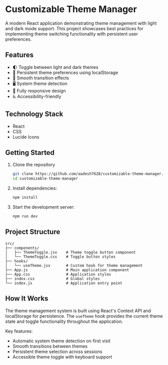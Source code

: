 # Customizable Theme Manager 

A modern React application demonstrating theme management with light and dark mode support. This project showcases best practices for implementing theme switching functionality with persistent user preferences.

## Features

- 🌓 Toggle between light and dark themes
- 💾 Persistent theme preferences using localStorage
- 🎨 Smooth transition effects
- 🖥️ System theme detection
- 📱 Fully responsive design
- ♿ Accessibility-friendly

## Technology Stack

- React
- CSS
- Lucide Icons

## Getting Started

1. Clone the repository
   ```bash
   git clone https://github.com/aadesh7628/customizable-theme-manager.git
   cd customizable-theme-manager
   ```

2. Install dependencies:
   ```bash
   npm install
   ```

3. Start the development server:
   ```bash
   npm run dev
   ```

## Project Structure

```
src/
├── components/
│   ├── ThemeToggle.jsx    # Theme toggle button component
│   └── ThemeToggle.css    # Toggle button styles
├── hooks/
│   └── useTheme.jsx       # Custom hook for theme management
├── App.js                 # Main application component
├── App.css                # Application styles
├── index.css              # Global styles
└── index.js               # Application entry point
```

## How It Works

The theme management system is built using React's Context API and localStorage for persistence. The `useTheme` hook provides the current theme state and toggle functionality throughout the application.

Key features:
- Automatic system theme detection on first visit
- Smooth transitions between themes
- Persistent theme selection across sessions
- Accessible theme toggle with keyboard support

